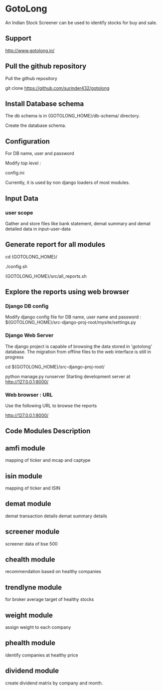 # GotoLong

An Indian Stock Screener can be used to identify stocks for buy and sale.

## Support
http://www.gotolong.in/

## Pull the github repository

Pull the github repository

git clone https://github.com/surinder432/gotolong


## Install Database schema
The db schema is in {GOTOLONG_HOME}/db-schema/ directory.

Create the database schema.

## Configuration

For DB name, user and password

Modify top level : 

config.ini

Currently, it is used by non django loaders of most modules.


## Input Data 

### user scope
Gather and store files like bank statement, demat summary and
demat detailed data in input-user-data

## Generate report for all modules
cd {GOTOLONG_HOME}/

./config.sh

{GOTOLONG_HOME}/src/all_reports.sh

## Explore the reports using web browser

### Django DB config
Modify django config file for DB name, user name and password : 
${GOTOLONG_HOME}/src-django-proj-root/mysite/settings.py

### Django Web Server
The django project is capable of browsing the data stored
in 'gotolong' database. The migration from offline files to the
web interface is still in progress

cd ${GOTOLONG_HOME}/src-django-proj-root/

python manage.py runserver
Starting development server at http://127.0.0.1:8000/

### Web browser : URL

Use the following URL to browse the reports

http://127.0.0.1:8000/

## Code Modules Description

## amfi module

mapping of ticker and mcap and captype

## isin module

mapping of ticker and ISIN

## demat module

demat transaction details
demat summary details

## screener module

screener data of bse 500

## chealth module

recommendation based on healthy companies 

## trendlyne module

for broker average target of healthy stocks

## weight module

assign weight to each company

## phealth module

identify companies at healthy price

## dividend module

create dividend matrix by company and month.